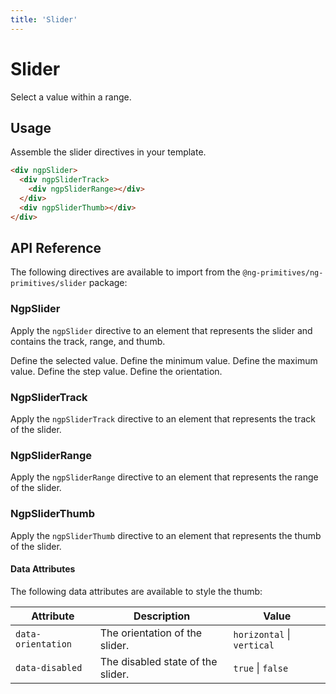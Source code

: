 ```yaml
---
title: 'Slider'
---
```


# Slider

Select a value within a range.

<docs-example name="slider"></docs-example>

## Usage

Assemble the slider directives in your template.

```html
<div ngpSlider>
  <div ngpSliderTrack>
    <div ngpSliderRange></div>
  </div>
  <div ngpSliderThumb></div>
</div>
```

## API Reference

The following directives are available to import from the `@ng-primitives/ng-primitives/slider` package:

### NgpSlider

Apply the `ngpSlider` directive to an element that represents the slider and contains the track, range, and thumb.

<response-field name="ngpSliderValue" type="number">
  Define the selected value.
</response-field>

<response-field name="ngpSliderMin" type="number" default="0">
  Define the minimum value.
</response-field>

<response-field name="ngpSliderMax" type="number" default="100">
  Define the maximum value.
</response-field>

<response-field name="ngpSliderStep" type="number" default="1">
  Define the step value.
</response-field>

<response-field name="ngpSliderOrientation" type="'horizontal' | 'vertical'" default="horizontal">
  Define the orientation.
</response-field>

### NgpSliderTrack

Apply the `ngpSliderTrack` directive to an element that represents the track of the slider.

### NgpSliderRange

Apply the `ngpSliderRange` directive to an element that represents the range of the slider.

### NgpSliderThumb

Apply the `ngpSliderThumb` directive to an element that represents the thumb of the slider.

#### Data Attributes

The following data attributes are available to style the thumb:

| Attribute          | Description                       | Value                      |
| ------------------ | --------------------------------- | -------------------------- |
| `data-orientation` | The orientation of the slider.    | `horizontal` \| `vertical` |
| `data-disabled`    | The disabled state of the slider. | `true` \| `false`          |

